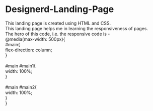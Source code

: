 # Designerd-Landing-Page
This landing page is created using HTML and CSS.
<br>
This landing page helps me in learning the responsiveness of pages.
<br>
The hero of this code, i.e. the responsive code is - <br>
@media(max-width: 500px){ <br>
    #main{<br>
        flex-direction: column;<br>
    }<br>
    <br>
    #main #main1{<br>
        width: 100%;<br>
    }<br>
    <br>
    #main #main2{<br>
        width: 100%;<br>
    }<br>
}
